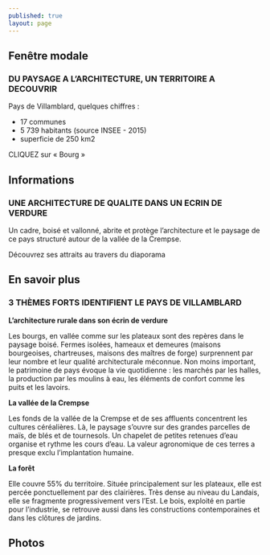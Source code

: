 ```yaml
---
published: true
layout: page
---
```




## Fenêtre modale

### DU PAYSAGE A L’ARCHITECTURE, UN TERRITOIRE A DECOUVRIR
Pays de Villamblard, quelques chiffres :

- 17 communes
- 5 739 habitants (source INSEE - 2015)
- superficie de 250 km2

CLIQUEZ sur « Bourg » 

## Informations

### UNE ARCHITECTURE DE QUALITE DANS UN ECRIN DE VERDURE

Un cadre, boisé et vallonné, abrite et protège l’architecture et le paysage de ce pays structuré autour de la vallée de la Crempse.

Découvrez ses attraits au travers du diaporama

## En savoir plus

### 3 THÈMES FORTS IDENTIFIENT LE PAYS DE VILLAMBLARD

**L’architecture rurale dans son écrin de verdure**

Les bourgs, en vallée comme sur les plateaux sont des repères dans le paysage boisé. Fermes isolées, hameaux et demeures (maisons bourgeoises, chartreuses, maisons des maîtres de forge) surprennent par leur nombre et leur qualité architecturale méconnue. 
Non moins important, le patrimoine de pays évoque la vie quotidienne : les marchés par les halles, la production par les moulins à eau, les éléments de confort comme les puits et les lavoirs.

**La vallée de la Crempse**

Les fonds de la vallée de la Crempse et de ses affluents concentrent les cultures céréalières. Là, le paysage s’ouvre sur des grandes parcelles de maïs, de blés et de tournesols. Un chapelet de petites retenues d’eau organise et rythme les cours d’eau. La valeur agronomique de ces terres a presque exclu l’implantation humaine. 

**La forêt**

Elle couvre 55% du territoire. Située principalement sur les plateaux, elle est percée ponctuellement par des clairières. Très dense au niveau du Landais, elle se fragmente progressivement vers l’Est. Le bois, exploité en partie pour l’industrie, se retrouve aussi dans les constructions contemporaines et dans les clôtures de jardins.

## Photos
